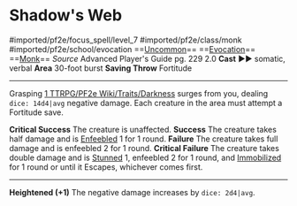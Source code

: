 # Shadow's Web
#imported/pf2e/focus_spell/level_7 #imported/pf2e/class/monk #imported/pf2e/school/evocation 
==[Uncommon](uncommon.md)== ==[Evocation](evocation.md)== ==[Monk](rules/traits/monk.md)==
*Source* Advanced Player's Guide pg. 229 2.0
**Cast** ►► somatic, verbal
**Area** 30-foot burst
**Saving Throw** Fortitude

---
Grasping [1 TTRPG/PF2e Wiki/Traits/Darkness](1%20TTRPG/PF2e%20Wiki/Traits/Darkness) surges from you, dealing `dice: 14d4|avg` negative damage. Each creature in the area must attempt a Fortitude save.

**Critical Success** The creature is unaffected.
**Success** The creature takes half damage and is [Enfeebled](../../../Conditions/Enfeebled.md) 1 for 1 round.
**Failure** The creature takes full damage and is enfeebled 2 for 1 round.
**Critical Failure** The creature takes double damage and is [Stunned](../../../Conditions/Stunned.md) 1, enfeebled 2 for 1 round, and [Immobilized](../../../Conditions/Immobilized.md) for 1 round or until it Escapes, whichever comes first.

<hr>

**Heightened (+1)** The negative damage increases by `dice: 2d4|avg`.